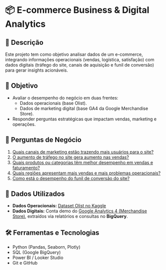 # 📦 E-commerce Business & Digital Analytics

## 🚀 Descrição
Este projeto tem como objetivo analisar dados de um e-commerce, integrando informações operacionais (vendas, logística, satisfação) com dados digitais (tráfego do site, canais de aquisição e funil de conversão) para gerar insights acionáveis.

## 🎯 Objetivo
- Avaliar o desempenho do negócio em duas frentes:
  - Dados operacionais (base Olist).
  - Dados de marketing digital (base GA4 da Google Merchandise Store).
- Responder perguntas estratégicas que impactam vendas, marketing e operações.

## 🧠 Perguntas de Negócio

1. [Quais canais de marketing estão trazendo mais usuários para o site?](./resposta1.md)
2. [O aumento de tráfego no site gera aumento nas vendas?](./resposta2.md#pergunta-2)
3. [Quais produtos ou categorias têm melhor desempenho em vendas e faturamento?](./resposta3.md#pergunta-3)
4. [Quais regiões apresentam mais vendas e mais problemas operacionais?](./resposta4.md#pergunta-4)
5. [Como está o desempenho do funil de conversão do site?](./resposta5.md#pergunta-5)


## 🔗 Dados Utilizados
- **Dados Operacionais:** [Dataset Olist no Kaggle](https://www.kaggle.com/datasets/olistbr/brazilian-ecommerce)
- **Dados Digitais:** Conta demo do [Google Analytics 4 (Merchandise Store)](https://support.google.com/analytics/answer/6367342?hl=pt-BR), extraídos via relatórios e consultas no **BigQuery**.

## 🛠️ Ferramentas e Tecnologias
- Python (Pandas, Seaborn, Plotly)
- SQL (Google BigQuery)
- Power BI / Looker Studio
- Git e GitHub


